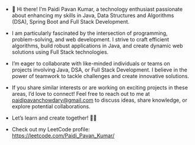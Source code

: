 - 👋 Hi there! I’m Paidi Pavan Kumar, a technology enthusiast passionate about enhancing my skills in Java, Data Structures and Algorithms (DSA), Spring Boot and Full Stack Development.

- I am particularly fascinated by the intersection of programming, problem-solving, and web development. I strive to craft efficient algorithms, build robust applications in Java, and create dynamic web solutions using Full Stack technologies.

- I’m eager to collaborate with like-minded individuals or teams on projects involving Java, DSA, or Full Stack Development. I believe in the power of teamwork to tackle challenges and create innovative solutions.

- If you share similar interests or are working on exciting projects in these areas, I’d love to connect! Feel free to reach out to me at paidipavanchowdary@gmail.com to discuss ideas, share knowledge, or explore potential collaborations.

- Let’s learn and create together! 🚀✨

- Check out my LeetCode profile: https://leetcode.com/Paidi_Pavan_Kumar/

<!---
Paidi-Pavan-Kumar/Paidi-Pavan-Kumar is a ✨ special ✨ repository because its `README.md` (this file) appears on your GitHub profile.
You can click the Preview link to take a look at your changes.
--->
